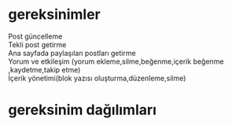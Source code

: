 # gereksinimler
Post güncelleme				
Tekli post getirme				
Ana sayfada paylaşılan postları getirme				
Yorum ve etkileşim		(yorum ekleme,silme,beğenme,içerik beğenme ,kaydetme,takip etme)		
İçerik yönetimi(blok yazısı oluşturma,düzenleme,silme)				
# gereksinim dağılımları
